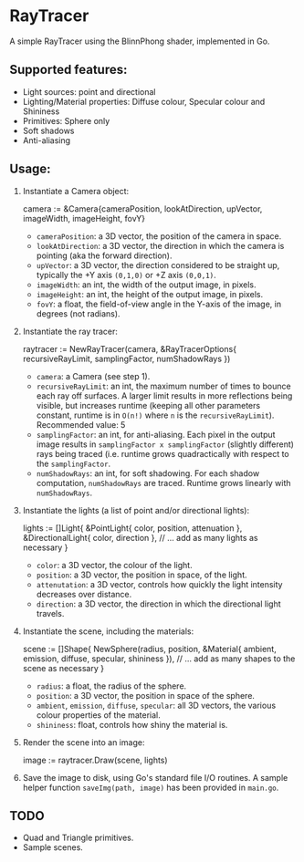 RayTracer
============

A simple RayTracer using the BlinnPhong shader, implemented in Go.

Supported features:
-------------------
* Light sources: point and directional
* Lighting/Material properties: Diffuse colour, Specular colour and Shininess 
* Primitives: Sphere only
* Soft shadows
* Anti-aliasing

Usage:
------
1. Instantiate a Camera object:

    camera := &Camera{cameraPosition, lookAtDirection, upVector, imageWidth, imageHeight, fovY}

	* `cameraPosition`: a 3D vector, the position of the camera in space.
	* `lookAtDirection`: a 3D vector, the direction in which the camera is pointing (aka the forward direction).
	* `upVector`: a 3D vector, the direction considered to be straight up, typically the +Y axis `(0,1,0)` or +Z axis `(0,0,1)`.
	* `imageWidth`: an int, the width of the output image, in pixels.
	* `imageHeight`: an int, the height of the output image, in pixels.
	* `fovY`: a float, the field-of-view angle in the Y-axis of the image, in degrees (not radians).

2. Instantiate the ray tracer:

    raytracer := NewRayTracer(camera, &RayTracerOptions{ recursiveRayLimit, samplingFactor, numShadowRays })

	* `camera`: a Camera (see step 1).
	* `recursiveRayLimit`: an int, the maximum number of times to bounce each ray off surfaces.
	A larger limit results in more reflections being visible, but increases runtime (keeping all other parameters constant, 
	runtime is in `O(n!)` where `n` is the `recursiveRayLimit`). Recommended value: 5
	* `samplingFactor`: an int, for anti-aliasing. Each pixel in the output image results in `samplingFactor x samplingFactor`
	(slightly different) rays being traced (i.e. runtime grows quadractically with respect to the `samplingFactor`.
	* `numShadowRays`: an int, for soft shadowing. For each shadow computation, `numShadowRays` are traced. Runtime grows linearly with `numShadowRays`.

3. Instantiate the lights (a list of point and/or directional lights):

    lights := []Light{
        &PointLight{ color, position, attenuation }, 
		&DirectionalLight{ color, direction }, 
        // ... add as many lights as necessary
    }

	* `color`: a 3D vector, the colour of the light.
	* `position`: a 3D vector, the position in space, of the light.
	* `attenutation`: a 3D vector, controls how quickly the light intensity decreases over distance.
	* `direction`: a 3D vector, the direction in which the directional light travels.

4. Instantiate the scene, including the materials:

    scene := []Shape{
	   NewSphere(radius, position, &Material{ ambient, emission, diffuse, specular, shininess }),
	   // ... add as many shapes to the scene as necessary
    }

	* `radius`: a float, the radius of the sphere.
	* `position`: a 3D vector, the position in space of the sphere.
	* `ambient`, `emission`, `diffuse`, `specular`: all 3D vectors, the various colour properties of the material.
	* `shininess`: float, controls how shiny the material is.


5. Render the scene into an image:

    image := raytracer.Draw(scene, lights)

6. Save the image to disk, using Go's standard file I/O routines. A sample helper function `saveImg(path, image)` has been provided in `main.go`.

TODO
----
* Quad and Triangle primitives.
* Sample scenes.
